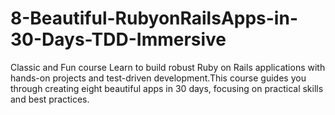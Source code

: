 # 8-Beautiful-RubyonRailsApps-in-30-Days-TDD-Immersive

Classic and Fun course
Learn to build robust Ruby on Rails applications with hands-on projects and test-driven development.This course guides you through creating eight beautiful apps in 30 days, focusing on practical skills and best practices.
